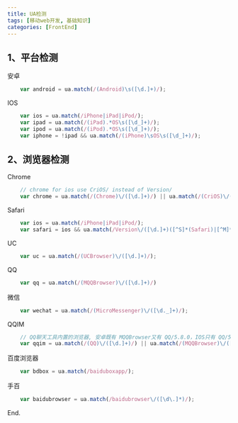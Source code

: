 ```yaml
---
title: UA检测
tags: [移动web开发, 基础知识]
categories: [FrontEnd]
---
```


## 1、平台检测

安卓
```js
    var android = ua.match(/(Android)\s([\d.]+)/);
```
IOS
```js
    var ios = ua.match(/iPhone|iPad|iPod/);
    var ipad = ua.match(/(iPad).*OS\s([\d_]+)/);
    var ipod = ua.match(/(iPod).*OS\s([\d_]+)/);
    var iphone = !ipad && ua.match(/(iPhone)\sOS\s([\d_]+)/);
```

<!-- more -->

## 2、浏览器检测

Chrome
```js
    // chrome for ios use CriOS/ instead of Version/
    var chrome = ua.match(/(Chrome)\/([\d.]+)/) || ua.match(/(CriOS)\/([\d.]+)/);
```
Safari
```js
    var ios = ua.match(/iPhone|iPad|iPod/);
    var safari = ios && ua.match(/Version\/([\d.]+)([^S]*(Safari)|[^M]*Mobile[^S]*(Safari))/);
```
UC
```js
    var uc = ua.match(/(UCBrowser)\/([\d.]+)/);
```
QQ
```js
    var qq = ua.match(/(MQQBrowser)\/([\d.]+)/)
```
微信
```js
    var wechat = ua.match(/(MicroMessenger)\/([\d._]+)/);
```
QQIM
```js
    // QQ聊天工具内置的浏览器, 安卓既有 MQQBrowser又有 QQ/5.8.0，IOS只有 QQ/5.8.0
    var qqim = ua.match(/(QQ)\/([\d.]+)/) || ua.match(/(MQQBrowser)\/([\d.]+)/);
```
百度浏览器
```js
    var bdbox = ua.match(/baiduboxapp/);
```
手百
```js
    var baidubrowser = ua.match(/baidubrowser\/([\d\.]*)/);
```

End.